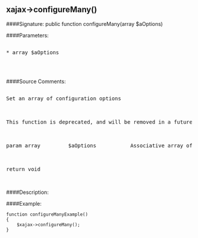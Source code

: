 ## xajax->configureMany()

####Signature: public function configureMany(array $aOptions)

####Parameters:
<pre>

* array $aOptions



</pre>
####Source Comments:
<pre>

Set an array of configuration options



This function is deprecated, and will be removed in a future version. Use <setOptions> instead.



param array 		$aOptions			Associative array of configuration settings



return void


</pre>
####Description:


####Example:
```
function configureManyExample()
{
	$xajax->configureMany();
}
```